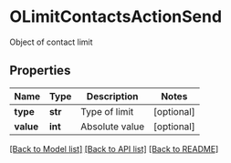 # OLimitContactsActionSend

Object of contact limit
## Properties
Name | Type | Description | Notes
------------ | ------------- | ------------- | -------------
**type** | **str** | Type of limit | [optional] 
**value** | **int** | Absolute value | [optional] 

[[Back to Model list]](../README.md#documentation-for-models) [[Back to API list]](../README.md#documentation-for-api-endpoints) [[Back to README]](../README.md)


